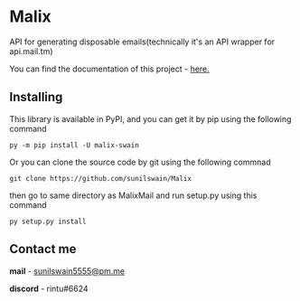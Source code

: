 # Malix
API for generating disposable emails(technically it's an API wrapper for api.mail.tm)

You can find the documentation of this project - [here.](https://malix.readthedocs.io/en/latest/)

## Installing


This library is available in PyPI, and you can get it by pip using the following command

    py -m pip install -U malix-swain

Or you can clone the source code by git using the following commnad

    git clone https://github.com/sunilswain/Malix

then go to same directory as MalixMail and run setup.py using this command

    py setup.py install


## Contact me

**mail** - [sunilswain5555@pm.me](mailto:sunilswain5555@pm.me)

**discord** - rintu#6624

